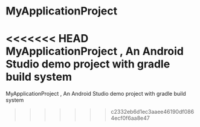 MyApplicationProject
====================

<<<<<<< HEAD
MyApplicationProject , An Android Studio demo project  with gradle build system
=======
MyApplicationProject , An Android Studio demo project with gradle build system
>>>>>>> c2332eb6d1ec3aaee46190df0864ecf0f6aa8e47
